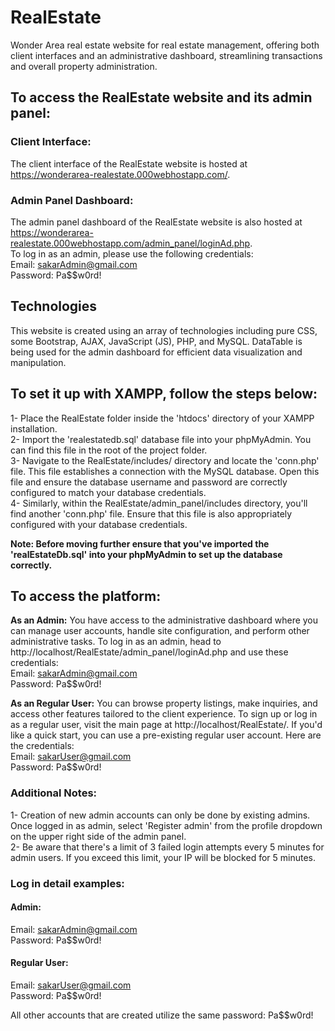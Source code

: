 # RealEstate
Wonder Area real estate website for real estate management, offering both client interfaces and an administrative dashboard, streamlining transactions and overall property administration.

## To access the RealEstate website and its admin panel:
### Client Interface:
The client interface of the RealEstate website is hosted at https://wonderarea-realestate.000webhostapp.com/.  <br/>
### Admin Panel Dashboard:
The admin panel dashboard of the RealEstate website is also hosted at https://wonderarea-realestate.000webhostapp.com/admin_panel/loginAd.php. <br/>
To log in as an admin, please use the following credentials: <br/>
Email: sakarAdmin@gmail.com <br/>
Password: Pa$$w0rd! <br/>

## Technologies
This website is created using an array of technologies including pure CSS, some Bootstrap, AJAX, JavaScript (JS), PHP, and MySQL. DataTable is being used for the admin dashboard for efficient data visualization and manipulation.

## To set it up with XAMPP, follow the steps below:

1- Place the RealEstate folder inside the 'htdocs' directory of your XAMPP installation. <br/>
2- Import the 'realestatedb.sql' database file into your phpMyAdmin. You can find this file in the root of the project folder. <br/>
3- Navigate to the RealEstate/includes/ directory and locate the 'conn.php' file. This file establishes a connection with the MySQL database. Open this file and ensure the database username and password are correctly       configured to match your database credentials. <br/>
4- Similarly, within the RealEstate/admin_panel/includes directory, you'll find another 'conn.php' file. Ensure that this file is also appropriately configured with your database credentials. <br/>

<b>Note: Before moving further ensure that you've imported the 'realEstateDb.sql' into your phpMyAdmin to set up the database correctly.</b> <br/>

## To access the platform:
<b>As an Admin:</b> You have access to the administrative dashboard where you can manage user accounts, handle site configuration, and perform other administrative tasks. To log in as an admin, head to http://localhost/RealEstate/admin_panel/loginAd.php and use these credentials: <br/>
Email: sakarAdmin@gmail.com <br/> 
Password: Pa$$w0rd! <br/>

<b>As an Regular User:</b> You can browse property listings, make inquiries, and access other features tailored to the client experience. To sign up or log in as a regular user, visit the main page at http://localhost/RealEstate/. If you'd like a quick start, you can use a pre-existing regular user account. Here are the credentials: <br/>
Email: sakarUser@gmail.com <br/>
Password: Pa$$w0rd!  <br/>

### Additional Notes:
1- Creation of new admin accounts can only be done by existing admins. Once logged in as admin, select 'Register admin' from the profile dropdown on the upper right side of the admin panel. <br/>
2- Be aware that there's a limit of 3 failed login attempts every 5 minutes for admin users. If you exceed this limit, your IP will be blocked for 5 minutes.

### Log in detail examples:
#### Admin:
Email: sakarAdmin@gmail.com <br/>
Password: Pa$$w0rd! <br/>

#### Regular User:
Email: sakarUser@gmail.com <br/>
Password: Pa$$w0rd! <br/>

All other accounts that are created utilize the same password: Pa$$w0rd!
